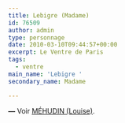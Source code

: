 ```yaml
---
title: Lebigre (Madame)
id: 76509
author: admin
type: personnage
date: 2010-03-10T09:44:57+00:00
excerpt: Le Ventre de Paris
tags:
  - ventre
main_name: 'Lebigre '
secondary_name: Madame

---
```

 **—** Voir <a href="/pesonnages/mehudin-louise/" target="_self">MÉHUDIN (Louise)</a>.